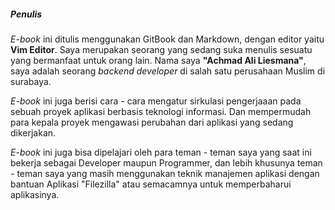 ##### Penulis
_E-book_ ini ditulis menggunakan GitBook dan Markdown, dengan editor yaitu **Vim Editor**. Saya merupakan seorang yang sedang suka menulis sesuatu yang bermanfaat untuk orang lain. Nama saya **"Achmad Ali Liesmana"**, saya adalah seorang _backend developer_ di salah satu perusahaan Muslim di surabaya.

_E-book_ ini juga berisi cara - cara mengatur sirkulasi pengerjaaan pada sebuah proyek aplikasi berbasis teknologi informasi. Dan mempermudah para kepala proyek mengawasi perubahan dari aplikasi yang sedang dikerjakan.

_E-book_ ini juga bisa dipelajari oleh para teman - teman saya yang saat ini bekerja sebagai Developer maupun Programmer, dan lebih khusunya teman - teman saya yang masih menggunakan teknik manajemen aplikasi dengan bantuan Aplikasi "Filezilla" atau semacamnya untuk memperbaharui aplikasinya.
